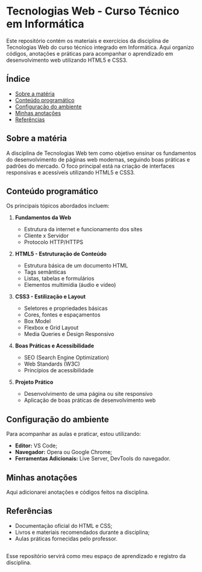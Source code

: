 # Tecnologias Web - Curso Técnico em Informática

Este repositório contém os materiais e exercícios da disciplina de Tecnologias Web do curso técnico integrado em Informática. Aqui organizo códigos, anotações e práticas para acompanhar o aprendizado em desenvolvimento web utilizando HTML5 e CSS3.

## Índice

- [Sobre a matéria](#sobre-a-materia)
- [Conteúdo programático](#conteudo-programatico)
- [Configuração do ambiente](#configuracao-do-ambiente)
- [Minhas anotações](#minhas-anotacoes)
- [Referências](#referencias)

## Sobre a matéria

A disciplina de Tecnologias Web tem como objetivo ensinar os fundamentos do desenvolvimento de páginas web modernas, seguindo boas práticas e padrões do mercado. O foco principal está na criação de interfaces responsivas e acessíveis utilizando HTML5 e CSS3.

## Conteúdo programático

Os principais tópicos abordados incluem:

1. **Fundamentos da Web**
   - Estrutura da internet e funcionamento dos sites
   - Cliente x Servidor
   - Protocolo HTTP/HTTPS

2. **HTML5 - Estruturação de Conteúdo**
   - Estrutura básica de um documento HTML
   - Tags semânticas
   - Listas, tabelas e formulários
   - Elementos multimídia (áudio e vídeo)

3. **CSS3 - Estilização e Layout**
   - Seletores e propriedades básicas
   - Cores, fontes e espaçamentos
   - Box Model
   - Flexbox e Grid Layout
   - Media Queries e Design Responsivo

4. **Boas Práticas e Acessibilidade**
   - SEO (Search Engine Optimization)
   - Web Standards (W3C)
   - Princípios de acessibilidade

5. **Projeto Prático**
   - Desenvolvimento de uma página ou site responsivo
   - Aplicação de boas práticas de desenvolvimento web

## Configuração do ambiente

Para acompanhar as aulas e praticar, estou utilizando:

- **Editor:** VS Code;
- **Navegador:** Opera ou Google Chrome;
- **Ferramentas Adicionais:** Live Server, DevTools do navegador.

## Minhas anotações

Aqui adicionarei anotações e códigos feitos na disciplina.

## Referências

- Documentação oficial do HTML e CSS;
- Livros e materiais recomendados durante a disciplina;
- Aulas práticas fornecidas pelo professor.

##

Esse repositório servirá como meu espaço de aprendizado e registro da disciplina.
